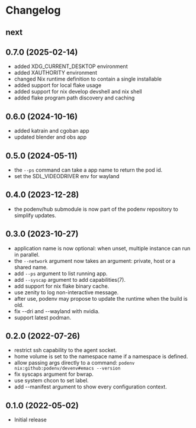 # Changelog

## next

## 0.7.0 (2025-02-14)

- added XDG_CURRENT_DESKTOP environment
- added XAUTHORITY environment
- changed Nix runtime definition to contain a single installable
- added support for local flake usage
- added support for nix develop devshell and nix shell
- added flake program path discovery and caching

## 0.6.0 (2024-10-16)

- added katrain and cgoban app
- updated blender and obs app

## 0.5.0 (2024-05-11)

- the `--ps` command can take a app name to return the pod id.
- set the SDL_VIDEODRIVER env for wayland

## 0.4.0 (2023-12-28)

- the podenv/hub submodule is now part of the podenv repository to simplify updates.

## 0.3.0 (2023-10-27)

- application name is now optional: when unset, multiple instance can run in parallel.
- the `--network` argument now takes an argument: private, host or a shared name.
- add `--ps` argument to list running app.
- add `--syscap` argument to add capabilities(7).
- add support for nix flake binary cache.
- use zenity to log non-interactive message.
- after use, podenv may propose to update the runtime when the build is old.
- fix --dri and --wayland with nvidia.
- support latest podman.

## 0.2.0 (2022-07-26)

- restrict ssh capability to the agent socket.
- home volume is set to the namespace name if a namespace is defined.
- allow passing args directly to a command: `podenv nix:github:podenv/devenv#emacs --version`
- fix syscaps argument for bwrap.
- use system chcon to set label.
- add --manifest argument to show every configuration context.

## 0.1.0 (2022-05-02)

- Initial release
